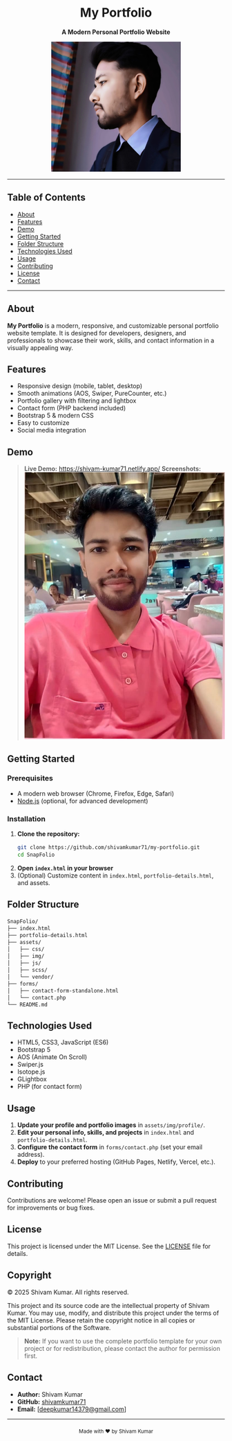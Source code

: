 <div align="center">
  <h1>My Portfolio</h1>
  <p><strong>A Modern Personal Portfolio Website</strong></p>
  <img src="assets/img/profile/profile3.jpg" alt="SnapFolio Demo" width="300"/>
</div>

---

## Table of Contents

- [About](#about)
- [Features](#features)
- [Demo](#demo)
- [Getting Started](#getting-started)
- [Folder Structure](#folder-structure)
- [Technologies Used](#technologies-used)
- [Usage](#usage)
- [Contributing](#contributing)
- [License](#license)
- [Contact](#contact)

---

## About

<strong>My Portfolio</strong> is a modern, responsive, and customizable personal portfolio website template. It is designed for developers, designers, and professionals to showcase their work, skills, and contact information in a visually appealing way.

## Features

- Responsive design (mobile, tablet, desktop)
- Smooth animations (AOS, Swiper, PureCounter, etc.)
- Portfolio gallery with filtering and lightbox
- Contact form (PHP backend included)
- Bootstrap 5 & modern CSS
- Easy to customize
- Social media integration

## Demo

> **Live Demo:** https://shivam-kumar71.netlify.app/
> **Screenshots:**
> ![Portfolio Screenshot](assets/img/profile/shivam.jpg)

## Getting Started

### Prerequisites

- A modern web browser (Chrome, Firefox, Edge, Safari)
- [Node.js](https://nodejs.org/) (optional, for advanced development)

### Installation

1. **Clone the repository:**
   ```sh
   git clone https://github.com/shivamkumar71/my-portfolio.git
   cd SnapFolio
   ```
2. **Open `index.html` in your browser**
3. (Optional) Customize content in `index.html`, `portfolio-details.html`, and assets.

## Folder Structure

```
SnapFolio/
├── index.html
├── portfolio-details.html
├── assets/
│   ├── css/
│   ├── img/
│   ├── js/
│   ├── scss/
│   └── vendor/
├── forms/
│   ├── contact-form-standalone.html
│   └── contact.php
└── README.md
```

## Technologies Used

- HTML5, CSS3, JavaScript (ES6)
- Bootstrap 5
- AOS (Animate On Scroll)
- Swiper.js
- Isotope.js
- GLightbox
- PHP (for contact form)

## Usage

1. **Update your profile and portfolio images** in `assets/img/profile/`.
2. **Edit your personal info, skills, and projects** in `index.html` and `portfolio-details.html`.
3. **Configure the contact form** in `forms/contact.php` (set your email address).
4. **Deploy** to your preferred hosting (GitHub Pages, Netlify, Vercel, etc.).

## Contributing

Contributions are welcome! Please open an issue or submit a pull request for improvements or bug fixes.

## License

This project is licensed under the MIT License. See the [LICENSE](LICENSE) file for details.

## Copyright

© 2025 Shivam Kumar. All rights reserved.


This project and its source code are the intellectual property of Shivam Kumar. You may use, modify, and distribute this project under the terms of the MIT License. Please retain the copyright notice in all copies or substantial portions of the Software.

> **Note:** If you want to use the complete portfolio template for your own project or for redistribution, please contact the author for permission first.

## Contact

- **Author:** Shivam Kumar
- **GitHub:** [shivamkumar71](https://github.com/shivamkumar71)
- **Email:** [deepkumar14379@gmail.com]

---

<div align="center">
  <sub>Made with ❤️ by Shivam Kumar</sub>
</div>
